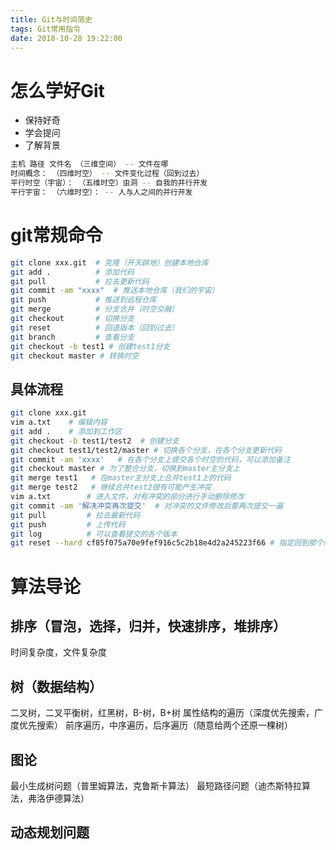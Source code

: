 ```yaml
---
title: Git与时间简史
tags: Git常用指令
date: 2018-10-28 19:22:00
---
```


# 怎么学好Git
* 保持好奇
* 学会提问
* 了解背景

```bash
主机 路径 文件名 （三维空间） -- 文件在哪
时间概念： （四维时空） -- 文件变化过程（回到过去）
平行时空（宇宙）： （五维时空）虫洞 -- 自我的并行开发
平行宇宙： （六维时空）： -- 人与人之间的并行开发
```
# git常规命令
```bash
git clone xxx.git  # 克隆（开天辟地）创建本地仓库
git add .          # 添加代码
git pull           # 拉去更新代码
git commit -am "xxxx"  # 推送本地仓库（我们的宇宙）
git push           # 推送到远程仓库
git merge          # 分支合并（时空交融）
git checkout       # 切换分支
git reset          # 回退版本（回到过去）
git branch         # 查看分支
git checkout -b test1 # 创建test1分支
git checkout master # 转换时空
```

## 具体流程
```bash
git clone xxx.git
vim a.txt    # 编辑内容
git add .    # 添加到工作区
git checkout -b test1/test2  # 创建分支
git checkout test1/test2/master # 切换各个分支，在各个分支更新代码
git commit -am 'xxxx'   # 在各个分支上提交各个时空的代码，可以添加备注
git checkout master # 为了整合分支，切换到master主分支上
git merge test1   # 在master主分支上合并test1上的代码
git merge test2   # 继续合并test2很有可能产生冲突
vim a.txt        # 进入文件，对有冲突的部分进行手动删除修改
git commit -am '解决冲突再次提交'  # 对冲突的文件修改后要再次提交一遍
git pull         # 拉去最新代码
git push         # 上传代码
git log          # 可以查看提交的各个版本
git reset --hard cf85f075a70e9fef916c5c2b18e4d2a245223f66 # 指定回到那个版本
```

# 算法导论
## 排序（冒泡，选择，归并，快速排序，堆排序）
时间复杂度，文件复杂度
## 树（数据结构）
二叉树，二叉平衡树，红黑树，B-树，B+树
属性结构的遍历（深度优先搜索，广度优先搜索）
前序遍历，中序遍历，后序遍历（随意给两个还原一棵树）
## 图论
最小生成树问题（普里姆算法，克鲁斯卡算法）
最短路径问题（迪杰斯特拉算法，弗洛伊德算法）

## 动态规划问题
